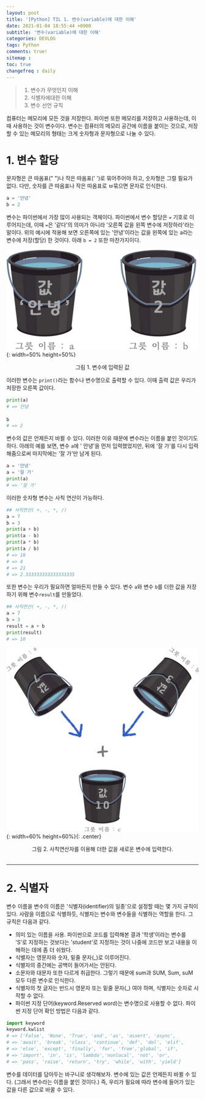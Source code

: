 ```yaml
---
layout: post
title: '[Python] TIL 1. 변수(variable)에 대한 이해'
date: 2021-01-04 18:55:44 +0900
subtitle: '변수(variable)에 대한 이해'
categories: DEVLOG
tags: Python
comments: true!
sitemap :
toc: true
changefreq : daily
---
```


> 1. 변수가 무엇인지 이해
> 2. 식별자에대한 이해 
> 3. 변수 선언 규칙

컴퓨터는 메모리에 모든 것을 저장한다. 파이썬 또한 메모리를 저장하고 사용하는데, 이때 사용하는 것이 변수이다. 변수는 컴퓨터의 메모리 공간에 이름을 붙이는 것으로, 저장할 수 있는 메모리의 형태는 크게 숫자형과 문자형으로 나눌 수 있다. 

# 1. **변수 할당**

 문자형은 큰 따옴표(" ")나 작은 따옴표(' ')로 묶어주어야 하고, 숫자형은 그럴 필요가 없다. 다만, 숫자를 큰 따옴표나 작은 따옴표로 ㅂ묶으면 문자로 인식한다.

```python
a = '안녕'
b = 2
```

변수는 파이썬에서 가장 많이 사용되는 객체이다. 파이썬에서 변수 할당은 `=` 기호로 이루어지는데, 이때 `=`은 '같다'의 의미가 아니라 '오른쪽 값을 왼쪽 변수에 저장하라'라는 말이다. 위의 예시에 적용해 보면 오른쪽에 있는 '안녕'이라는 값을 왼쪽에 있는 a라는 변수에 저장(할당) 한 것이다. 아래  `b = 2` 또한 마찬가지이다. 

![title](/assets/img/DEVLOG/Python/TIL1/2021-01-04-Python-TIL1-1.png){: width=50% height=50%}

<center>그림 1. 변수에 입력된 값</center>

  이러한 변수는 `print()`라는 함수나 변수명으로 출력할 수 있다. 이때 출력 값은 우리가 저장한 오른쪽 값이다. 

```python
print(a)
# => 안녕

b
# => 2
```

  변수의 값은 언제든지 바뀔 수 있다. 이러한 이유 때문에 변수라는 이름을 붙인 것이기도 하다. 아래의 예를 보면, 변수 `a`에 ' 안녕'을 먼저 입력했었지만, 뒤에 '잘 가'를 다시 입력해줌으로써 마지막에는 '잘 가'만 남게 된다.

``` python
a = '안녕'
a = '잘 가'
print(a)
# => '잘 가'
```

  이러한 숫자형 변수는 사칙 연산이 가능하다.

``` python
## 사칙연산( +, -, *, /)
a = 7
b = 3
print(a + b)
print(a - b)
print(a * b)
print(a / b)
# => 10
# => 4
# => 21
# => 2.333333333333333335
```

  또한 변수는 우리가 필요하면 얼마든지 만들 수 있다. 변수 `a`와 변수 `b`를 더한 값을 저장하기 위해 변수`result`를 만들었다.

``` python
## 사칙연산( +, -, *, /)
a = 7
b = 3
result = a + b
print(result)
# => 10
```

![title](/assets/img/DEVLOG/Python/TIL1/2021-01-04-Python-TIL1-2.png){: width=60% height=60%}{: .center}

<center>그림 2. 사칙연산자를 이용해 더한 값을 새로운 변수에 입력한다.</center>

<br>

***

# 2. **식별자** 

  변수 이름을 변수의 이름은 '식별자(identifier)의 일종'으로 설정할 때는 몇 가지 규칙이 있다. 사람을 이름으로 식별하듯, 식별자는 변수와 변수들을 식별하는 역할을 한다. 그 규칙은 다음과 같다. 

- 의미 있는 이름을 사용. 파이썬으로 코드를 입력해본 결과 '학생'이라는 변수를 'S'로 지정하는 것보다는 'student'로 지정하는 것이 나중에 코드만 보고 내용을 이해하는 데에 좀 더 쉬웠다.
- 식별자는 영문자와 숫자, 밑줄 문자(_)로 이루어진다.
- 식별자의 중간에는 공백이 들어가서는 안된다.
- 소문자와 대문자 또한 다르게 취급한다. 그렇기 때문에 sum과 SUM, Sum, suM 모두 다른 변수로 인식한다.
- 식별자의 첫 글자는 반드시 영문자 또는 밑줄 문자(_) 여야 하며, 식별자는 숫자로 시작할 수 없다. 
- 파이썬 지정 단어(keyword.Reserved word)는 변수명으로 사용할 수 없다. 파이썬 지정 단어 확인 방법은 다음과 같다.

```python
import keyword
keyword.kwlist
# => ['False', 'None', 'True', 'and', 'as', 'assert', 'async', 
# => 'await', 'break', 'class', 'continue', 'def', 'del', 'elif', 
# => 'else', 'except', 'finally', 'for', 'from','global', 'if', 
# => 'import', 'in', 'is', 'lambda','nonlocal', 'not', 'or', 
# => 'pass', 'raise', 'return', 'try', 'while', 'with', 'yield']
```

  변수를 데이터를 담아두는 바구니로 생각해보자. 변수에 있는 값은 언제든지 바뀔 수 있다. (그래서 변수라는 이름을 붙인 것이다.) 즉, 우리가 필요에 따라 변수에 들어가 있는 값을 다른 값으로 바꿀 수 있다.




